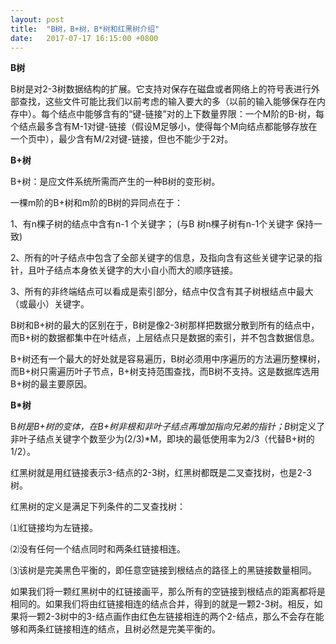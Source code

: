 ```yaml
---
layout: post
title:  "B树，B+树，B*树和红黑树介绍"
date:   2017-07-17 16:15:00 +0800
---
```

**B树**

B树是对2-3树数据结构的扩展。它支持对保存在磁盘或者网络上的符号表进行外部查找，这些文件可能比我们以前考虑的输入要大的多（以前的输入能够保存在内存中）。每个结点中能够含有的“键-链接”对的上下数量界限：一个M阶的B-树，每个结点最多含有M-1对键-链接（假设M足够小，使得每个M向结点都能够存放在一个页中），最少含有M/2对键-链接，但也不能少于2对。

**B+树**

B+树：是应文件系统所需而产生的一种B树的变形树。

一棵m阶的B+树和m阶的B树的异同点在于：

1、有n棵子树的结点中含有n-1 个关键字； (与B 树n棵子树有n-1个关键字 保持一致)

2、所有的叶子结点中包含了全部关键字的信息，及指向含有这些关键字记录的指针，且叶子结点本身依关键字的大小自小而大的顺序链接。 

3、所有的非终端结点可以看成是索引部分，结点中仅含有其子树根结点中最大（或最小）关键字。

B树和B+树的最大的区别在于，B树是像2-3树那样把数据分散到所有的结点中，而B+树的数据都集中在叶结点，上层结点只是数据的索引，并不包含数据信息。

B+树还有一个最大的好处就是容易遍历，B树必须用中序遍历的方法遍历整棵树，而B+树只需遍历叶子节点，B+树支持范围查找，而B树不支持。这是数据库选用B+树的最主要原因。

**B*树**

B*树是B+树的变体，在B+树非根和非叶子结点再增加指向兄弟的指针；B*树定义了非叶子结点关键字个数至少为(2/3)*M，即块的最低使用率为2/3（代替B+树的1/2）。

红黑树就是用红链接表示3-结点的2-3树，红黑树都既是二叉查找树，也是2-3树。

红黑树的定义是满足下列条件的二叉查找树：

⑴红链接均为左链接。

⑵没有任何一个结点同时和两条红链接相连。

⑶该树是完美黑色平衡的，即任意空链接到根结点的路径上的黑链接数量相同。
 
如果我们将一颗红黑树中的红链接画平，那么所有的空链接到根结点的距离都将是相同的。如果我们将由红链接相连的结点合并，得到的就是一颗2-3树。相反，如果将一颗2-3树中的3-结点画作由红色左链接相连的两个2-结点，那么不会存在能够和两条红链接相连的结点，且树必然是完美平衡的。
